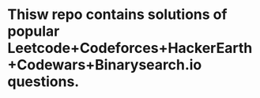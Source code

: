 # Thisw repo contains solutions of popular Leetcode+Codeforces+HackerEarth+Codewars+Binarysearch.io  questions.
